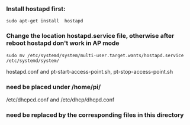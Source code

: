  

### Install hostapd first:

    sudo apt-get install  hostapd

### Change the location hostapd.service file, otherwise after reboot hostapd don't work in AP mode  

    sudo mv /etc/systemd/system/multi-user.target.wants/hostapd.service  /etc/systemd/system/
    
    



hostapd.conf and pt-start-access-point.sh, pt-stop-access-point.sh 

### need be placed under /home/pi/
 
 
 
 
/etc/dhcpcd.conf and /etc/dhcp/dhcpd.conf

### need be replaced by the corresponding files in this directory 

 


